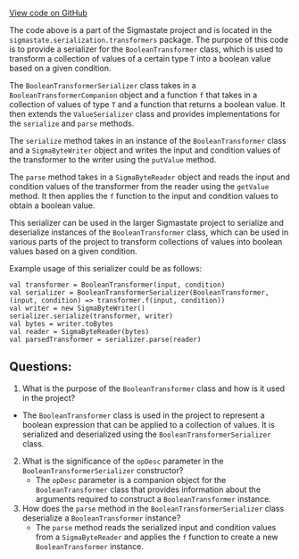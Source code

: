 [View code on GitHub](sigmastate-interpreterhttps://github.com/ScorexFoundation/sigmastate-interpreter/interpreter/shared/src/main/scala/sigmastate/serialization/transformers/BooleanTransformerSerializer.scala)

The code above is a part of the Sigmastate project and is located in the `sigmastate.serialization.transformers` package. The purpose of this code is to provide a serializer for the `BooleanTransformer` class, which is used to transform a collection of values of a certain type `T` into a boolean value based on a given condition. 

The `BooleanTransformerSerializer` class takes in a `BooleanTransformerCompanion` object and a function `f` that takes in a collection of values of type `T` and a function that returns a boolean value. It then extends the `ValueSerializer` class and provides implementations for the `serialize` and `parse` methods. 

The `serialize` method takes in an instance of the `BooleanTransformer` class and a `SigmaByteWriter` object and writes the input and condition values of the transformer to the writer using the `putValue` method. 

The `parse` method takes in a `SigmaByteReader` object and reads the input and condition values of the transformer from the reader using the `getValue` method. It then applies the `f` function to the input and condition values to obtain a boolean value. 

This serializer can be used in the larger Sigmastate project to serialize and deserialize instances of the `BooleanTransformer` class, which can be used in various parts of the project to transform collections of values into boolean values based on a given condition. 

Example usage of this serializer could be as follows:

```
val transformer = BooleanTransformer(input, condition)
val serializer = BooleanTransformerSerializer(BooleanTransformer, (input, condition) => transformer.f(input, condition))
val writer = new SigmaByteWriter()
serializer.serialize(transformer, writer)
val bytes = writer.toBytes
val reader = SigmaByteReader(bytes)
val parsedTransformer = serializer.parse(reader)
```
## Questions: 
 1. What is the purpose of the `BooleanTransformer` class and how is it used in the project?
   - The `BooleanTransformer` class is used in the project to represent a boolean expression that can be applied to a collection of values. It is serialized and deserialized using the `BooleanTransformerSerializer` class.
2. What is the significance of the `opDesc` parameter in the `BooleanTransformerSerializer` constructor?
   - The `opDesc` parameter is a companion object for the `BooleanTransformer` class that provides information about the arguments required to construct a `BooleanTransformer` instance.
3. How does the `parse` method in the `BooleanTransformerSerializer` class deserialize a `BooleanTransformer` instance?
   - The `parse` method reads the serialized input and condition values from a `SigmaByteReader` and applies the `f` function to create a new `BooleanTransformer` instance.